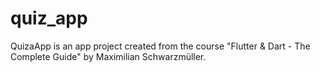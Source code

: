 # quiz_app

QuizaApp is an app project created from the course "Flutter & Dart - The Complete Guide" by Maximilian Schwarzmüller.
